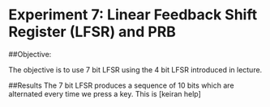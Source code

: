#	Experiment	7:	Linear	Feedback	Shift	Register	(LFSR)	and	PRB

##Objective:

The objective is to use 7 bit LFSR using the 4 bit LFSR introduced in lecture.

##Results
The 7 bit LFSR produces a sequence of 10 bits which are alternated every time we press a key. This is [keiran help]
